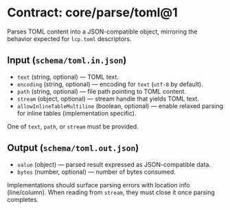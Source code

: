 # Contract: core/parse/toml@1

Parses TOML content into a JSON-compatible object, mirroring the behavior expected for `lcp.toml` descriptors.

## Input (`schema/toml.in.json`)
- `text` (string, optional) — TOML text.
- `encoding` (string, optional) — encoding for `text` (`utf-8` by default).
- `path` (string, optional) — file path pointing to TOML content.
- `stream` (object, optional) — stream handle that yields TOML text.
- `allowInlineTableMultiline` (boolean, optional) — enable relaxed parsing for inline tables (implementation specific).

One of `text`, `path`, or `stream` must be provided.

## Output (`schema/toml.out.json`)
- `value` (object) — parsed result expressed as JSON-compatible data.
- `bytes` (number, optional) — number of bytes consumed.

Implementations should surface parsing errors with location info (line/column). When reading from `stream`, they must close it once parsing completes.
